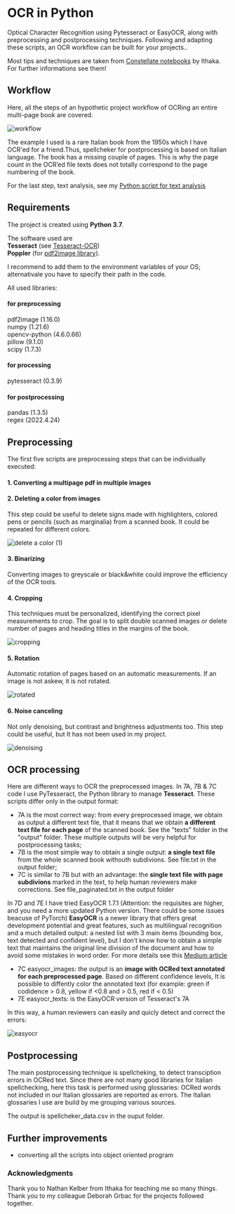 # OCR in Python
Optical Character Recognition using Pytesseract or EasyOCR, along with preprocessing and postprocessing techniques. Following and adapting these scripts, an OCR workflow can be built for your projects..

Most tips and techniques are taken from [Constellate notebooks](https://github.com/ithaka/constellate-notebooks/tree/master/OCR) by Ithaka. For further informations see them!

## Workflow
Here, all the steps of an hypothetic project workflow of OCRing an entire multi-page book are covered.

![workflow](https://github.com/user-attachments/assets/eefd7b20-6f18-4122-a7e9-a0cb7f5bcba0)

The example I used is a rare Italian book from the 1950s which I have OCR'ed for a friend.Thus, spellcheker for postprocessing is based on Italian language. The book has a missing couple of pages. This is why the page count in the OCR’ed file texts does not totally correspond to the page numbering of the book.

For the last step, text analysis, see my [Python script for text analysis](https://github.com/lorenzobabini/python-script-for-text-analysis)

## Requirements
The project is created using **Python 3.7**.

The software used are\
**Tesseract** (see [Tesseract-OCR](https://github.com/tesseract-ocr/tesseract))\
**Poppler** (for [pdf2image library](https://github.com/Belval/pdf2image)).

I recommend to add them to the environment variables of your OS; alternativale you have to specify their path in the code.

All used libraries:

#### for preprocessing
pdf2image (1.16.0)\
numpy (1.21.6)\
opencv-python (4.6.0.66)\
pillow (9.1.0)\
scipy (1.7.3)

#### for processing
pytesseract (0.3.9)

#### for postprocessing
pandas (1.3.5)\
regex (2022.4.24)

## Preprocessing
The first five scripts are preprocessing steps that can be individually executed:

#### 1. Converting a multipage pdf in multiple images

#### 2. Deleting a color from images
This step could be useful to delete signs made with highlighters, colored pens or pencils (such as marginalia) from a scanned book. It could be repeated for different colors.

![delete a color (1)](https://github.com/user-attachments/assets/273ec49d-1f6c-4deb-a63c-9f7562625344)

#### 3. Binarizing
Converting images to greyscale or black&white could improve the efficiency of the OCR tools.

#### 4. Cropping
This techniques must be personalized, identifying the correct pixel measurements to crop. The goal is to split double scanned images or delete number of pages and heading titles in the margins of the book.

![cropping](https://github.com/user-attachments/assets/d083641f-6732-4e6d-bcc2-5c7aafb63e63)

#### 5. Rotation
Automatic rotation of pages based on an automatic measurements. If an image is not askew, it is not rotated.

![rotated](https://github.com/user-attachments/assets/c357ffa6-63f6-4e48-ba52-d27da9f020aa)

#### 6. Noise canceling

Not only denoising, but contrast and brightness adjustments too. This step could be useful, but It has not been used in my project.

![denoising](https://github.com/user-attachments/assets/6ea0a1c8-79d4-4581-8173-42a941f4155e)


## OCR processing

Here are different ways to OCR the preprocessed images. In 7A, 7B & 7C code I use PyTesseract, the Python library to manage **Tesseract**. These scripts differ only in the output format:
- 7A is the most correct way: from every preprocessed image, we obtain as output a different text file, that it means that we obtain **a different text file for each page** of the scanned book. See the "texts" folder in the "output" folder. These multiple outputs will be very helpful for postprocessing tasks;
- 7B is the most simple way to obtain a single output: **a single text file** from the whole scanned book withouth subdivions. See file.txt in the output folder;
- 7C is similar to 7B but with an advantage: the **single text file with page subdivions** marked in the text, to help human reviewers make corrections. See file_paginated.txt in the output folder

In 7D and 7E I have tried EasyOCR 1.7.1 (Attention: the requisites are higher, and you need a more updated Python version. There could be some issues beacuse of PyTorch)
 **EasyOCR** is a newer library that offers great development potential and great features, such as multilingual recognition and a much detailed output: a nested list with 3 main items (bounding box, text detected and confident level), but I don’t know how to obtain a simple text that maintains the original line division of the document and how to avoid some mistakes in word order. For more details see this [Medium article](https://medium.com/@adityamahajan.work/easyocr-a-comprehensive-guide-5ff1cb850168)

- 7C easyocr_images: the output is an **image with OCRed text annotated for each preprocessed page**. Based on different confidence levels, It is possible to diffently color the annotated text (for example: green if codidence > 0.8, yellow if <0.8 and > 0.5, red if < 0.5)
- 7E easyocr_texts: is the EasyOCR version of Tesseract's 7A

In this way, a human reviewers can easily and quicly detect and correct the errors:
  
![easyocr](https://github.com/user-attachments/assets/93ae6e47-d97c-4038-bf6c-017aa4fdfb8f)

## Postprocessing
The main postprocessing technique is spellcheking, to detect transciption errors in OCRed text. Since there are not many good libraries for Italian spellchecking, here this task is performed using glossaries: OCRed words not included in our Italian glossaries are reported as errors. The Italian glossaries I use are build by me grouping various sources.

The output is spellcheker_data.csv in the ouput folder.

## Further improvements
- converting all the scripts into object oriented program

### Acknowledgments
Thank you to Nathan Kelber from Ithaka for teaching me so many things.
Thank you to my colleague Deborah Grbac for the projects followed together.
